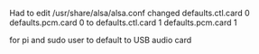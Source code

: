 Had to edit 
/usr/share/alsa/alsa.conf
changed
defaults.ctl.card 0
defaults.pcm.card 0
to
defaults.ctl.card 1
defaults.pcm.card 1

for pi and sudo user to default to USB audio card
